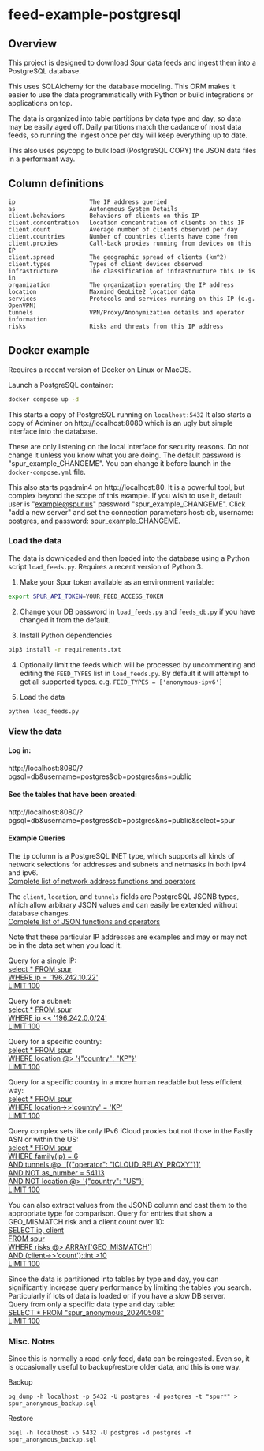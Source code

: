 # feed-example-postgresql


## Overview

This project is designed to download Spur data feeds and ingest them into a PostgreSQL database.

This uses SQLAlchemy for the database modeling.  This ORM makes it easier to use the data programmatically
with Python or build integrations or applications on top.

The data is organized into table partitions by data type and day, so data may be easily aged off.
Daily partitions match the cadance of most data feeds, so running the ingest once per day will keep
everything up to date.

This also uses psycopg to bulk load (PostgreSQL COPY) the JSON data files in a performant way.

## Column definitions

```
ip                     The IP address queried
as                     Autonomous System Details
client.behaviors       Behaviors of clients on this IP
client.concentration   Location concentration of clients on this IP
client.count           Average number of clients observed per day
client.countries       Number of countries clients have come from
client.proxies         Call-back proxies running from devices on this IP
client.spread          The geographic spread of clients (km^2)
client.types           Types of client devices observed
infrastructure         The classification of infrastructure this IP is in
organization           The organization operating the IP address
location               Maxmind GeoLite2 location data
services               Protocols and services running on this IP (e.g. OpenVPN)
tunnels                VPN/Proxy/Anonymization details and operator information
risks                  Risks and threats from this IP address
```

## Docker example

Requires a recent version of Docker on Linux or MacOS.

Launch a PostgreSQL container:
```sh
docker compose up -d
```

This starts a copy of PostgreSQL running on `localhost:5432`  It also starts a copy of Adminer on http://localhost:8080 which is an ugly but simple interface into the database.

These are only listening on the local interface for security reasons.  Do not change it unless you know what you are doing.  The default password is "spur_example_CHANGEME".  You can change it before launch in the `docker-compose.yml` file.

This also starts pgadmin4 on http://localhost:80.  It is a powerful tool, but complex beyond the scope of this example.  If you wish to use it, default user is "example@spur.us" password "spur_example_CHANGEME".  Click "add a new server" and set the connection parameters host: db, username: postgres, and password: spur_example_CHANGEME.

### Load the data

The data is downloaded and then loaded into the database using a Python script `load_feeds.py`.  Requires a recent version of Python 3.

1) Make your Spur token available as an environment variable:
```sh
export SPUR_API_TOKEN=YOUR_FEED_ACCESS_TOKEN
```

2) Change your DB password in `load_feeds.py` and `feeds_db.py` if you have changed it from the default.

3) Install Python dependencies
```sh
pip3 install -r requirements.txt
```

4) Optionally limit the feeds which will be processed by uncommenting and editing the `FEED_TYPES` list in `load_feeds.py`.  By default it will attempt to get all supported types.  e.g. `FEED_TYPES = ['anonymous-ipv6']`

5) Load the data
```sh
python load_feeds.py
```

### View the data

#### Log in:
http://localhost:8080/?pgsql=db&username=postgres&db=postgres&ns=public

#### See the tables that have been created:
http://localhost:8080/?pgsql=db&username=postgres&db=postgres&ns=public&select=spur

#### Example Queries

The `ip` column is a PostgreSQL INET type, which supports all kinds of network selections for addresses and subnets and netmasks in both ipv4 and ipv6.  
[Complete list of network address functions and operators](https://www.postgresql.org/docs/current/functions-net.html)

The `client`, `location`, and `tunnels` fields are PostgreSQL JSONB types, which allow arbitrary JSON values and can easily be extended without database changes.  
[Complete list of JSON functions and operators](https://www.postgresql.org/docs/current/functions-json.html)

Note that these particular IP addresses are examples and may or may not be in the data set when you load it.

Query for a single IP:  
[select * FROM spur  
WHERE ip = '196.242.10.22'  
LIMIT 100](http://localhost:8080/?pgsql=db&username=postgres&db=postgres&ns=public&sql=select%20*%20FROM%20spur%20%0AWHERE%20ip%20%3D%20%27196.242.10.22%27%0ALIMIT%20100%0A)

Query for a subnet:  
[select * FROM spur  
WHERE ip << '196.242.0.0/24'  
LIMIT 100](http://localhost:8080/?pgsql=db&username=postgres&db=postgres&ns=public&sql=select%20*%20FROM%20spur%20%0AWHERE%20ip%20%3C%3C%20%27196.242.10.0%2F24%27%0ALIMIT%20100%0A)

Query for a specific country:  
[select * FROM spur  
WHERE location @> '{"country": "KP"}'  
LIMIT 100](http://localhost:8080/?pgsql=db&username=postgres&db=postgres&ns=public&sql=select%20*%20FROM%20spur%20%0AWHERE%20location%20%40%3E%20%27%7B%22country%22%3A%20%22KP%22%7D%27%0ALIMIT%20100%0A)

Query for a specific country in a more human readable but less efficient way:  
[select * FROM spur  
WHERE location->>'country' = 'KP'  
LIMIT 100](http://localhost:8080/?pgsql=db&username=postgres&db=postgres&ns=public&sql=select%20*%20FROM%20spur%20%0AWHERE%20location-%3E%3E%27country%27%20%3D%20%27KP%27%0ALIMIT%20100%0A%0A)

Query complex sets like only IPv6 iCloud proxies but not those in the Fastly ASN or within the US:  
[select * FROM spur  
WHERE family(ip) = 6  
AND tunnels @> '[{"operator": "ICLOUD_RELAY_PROXY"}]'  
AND NOT as_number = 54113  
AND NOT location @> '{"country": "US"}'  
LIMIT 100](http://localhost:8080/?pgsql=db&username=postgres&db=postgres&ns=public&sql=select%20*%20FROM%20spur%20%0AWHERE%20family(ip)%20%3D%206%0AAND%20tunnels%20%40%3E%20%27%5B%7B%22operator%22%3A%20%22ICLOUD_RELAY_PROXY%22%7D%5D%27%0AAND%20NOT%20as_number%20%3D%2054113%0AAND%20NOT%20location%20%40%3E%20%27%7B%22country%22%3A%20%22US%22%7D%27%0ALIMIT%20100)

You can also extract values from the JSONB column and cast them to the appropriate type for comparison.
Query for entries that show a GEO_MISMATCH risk and a client count over 10:  
[SELECT ip, client  
FROM spur  
WHERE risks @> ARRAY['GEO_MISMATCH']  
AND (client->>'count')::int >10  
LIMIT 100](http://localhost:8080/?pgsql=db&username=postgres&db=postgres&ns=public&sql=SELECT%20ip%2C%20client%0AFROM%20spur%0AWHERE%20risks%20%40%3E%20ARRAY%5B%27GEO_MISMATCH%27%5D%0AAND%20(client-%3E%3E%27count%27)%3A%3Aint%20%3E10%0ALIMIT%20100)

Since the data is partitioned into tables by type and day, you can significantly increase query performance by limiting the tables you search.  Particularly if lots of data is loaded or if you have a slow DB server.  
Query from only a specific data type and day table:  
[SELECT * FROM "spur_anonymous_20240508"  
LIMIT 100](http://localhost:8080/?pgsql=db&username=postgres&db=postgres&ns=public&sql=SELECT%20*%0AFROM%20%22spur_anonymous_20240508%22%0ALIMIT%20100)

### Misc. Notes

Since this is normally a read-only feed, data can be reingested.  Even so, it is occasionally useful to backup/restore older data, and this is one way.

Backup
```
pg_dump -h localhost -p 5432 -U postgres -d postgres -t "spur*" > spur_anonymous_backup.sql
```

Restore
```
psql -h localhost -p 5432 -U postgres -d postgres -f spur_anonymous_backup.sql
```
